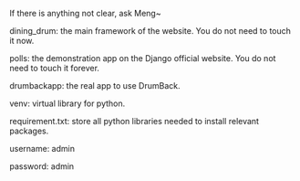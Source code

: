 
If there is anything not clear, ask Meng~

dining_drum: the main framework of the website. You do not need to touch it now.

polls: the demonstration app on the Django official website. You do not need to touch it forever.

drumbackapp: the real app to use DrumBack.

venv: virtual library for python. 

requirement.txt: store all python libraries needed to install relevant packages. 

username: admin

password: admin